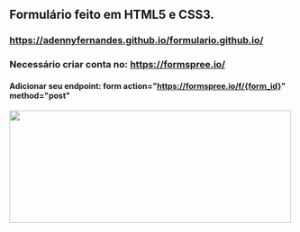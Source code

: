 ## Formulário feito em HTML5 e CSS3.
### https://adennyfernandes.github.io/formulario.github.io/

### Necessário criar conta no: https://formspree.io/

#### Adicionar seu endpoint: form action="https://formspree.io/f/{form_id}" method="post"

<p><img src="https://github.com/AdennyFernandes/formulario.github.io/blob/b184c0ef7ae60ba239d148eff685b0ede1200f8e/form.png" width="500" height="200" align="left">



